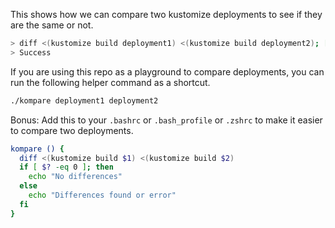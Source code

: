 This shows how we can compare two kustomize deployments to see if they are the same or not.

```bash
> diff <(kustomize build deployment1) <(kustomize build deployment2); [ $? -eq 0 ] && echo "No differences" || echo "Differences found or error"
> Success
```

If you are using this repo as a playground to compare deployments, you can run the following helper command as a shortcut.
```bash
./kompare deployment1 deployment2
```

Bonus: Add this to your `.bashrc` or `.bash_profile` or `.zshrc` to make it easier to compare two deployments.
```bash
kompare () {
  diff <(kustomize build $1) <(kustomize build $2)
  if [ $? -eq 0 ]; then
    echo "No differences"
  else
    echo "Differences found or error"
  fi
}
```
